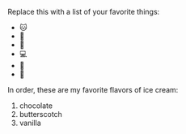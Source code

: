 Replace this with a list of your favorite things:
* 🐱
* 🐘
* 🐯
* 💻
* 🐶
* 🦁

In order, these are my favorite flavors of ice cream:
 1. chocolate
 2. butterscotch
 3. vanilla
